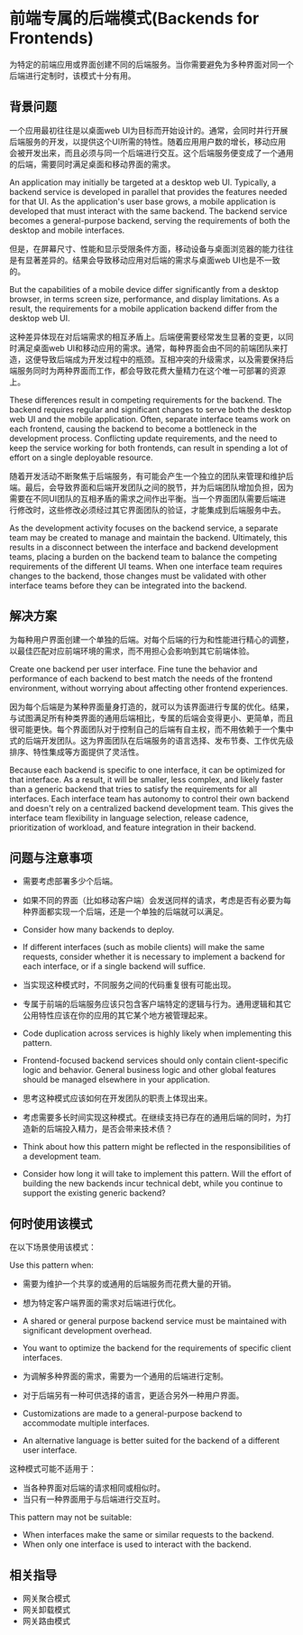 # 前端专属的后端模式(Backends for Frontends)

为特定的前端应用或界面创建不同的后端服务。当你需要避免为多种界面对同一个后端进行定制时，该模式十分有用。

## 背景问题

一个应用最初往往是以桌面web UI为目标而开始设计的。通常，会同时并行开展后端服务的开发，以提供这个UI所需的特性。随着应用用户数的增长，移动应用会被开发出来，而且必须与同一个后端进行交互。这个后端服务便变成了一个通用的后端，需要同时满足桌面和移动界面的需求。

An application may initially be targeted at a desktop web UI. Typically, a backend service is developed in parallel
that provides the features needed for that UI. As the application's user base grows, a mobile application is
developed that must interact with the same backend. The backend service becomes a general-purpose backend,
serving the requirements of both the desktop and mobile interfaces.

但是，在屏幕尺寸、性能和显示受限条件方面，移动设备与桌面浏览器的能力往往是有显著差异的。结果会导致移动应用对后端的需求与桌面web UI也是不一致的。

But the capabilities of a mobile device differ significantly from a desktop browser, in terms screen size,
performance, and display limitations. As a result, the requirements for a mobile application backend differ from the
desktop web UI.

这种差异体现在对后端需求的相互矛盾上。后端便需要经常发生显著的变更，以同时满足桌面web UI和移动应用的需求。通常，每种界面会由不同的前端团队来打造，这便导致后端成为开发过程中的瓶颈。互相冲突的升级需求，以及需要保持后端服务同时为两种界面而工作，都会导致花费大量精力在这个唯一可部署的资源上。

These differences result in competing requirements for the backend. The backend requires regular and significant
changes to serve both the desktop web UI and the mobile application. Often, separate interface teams work on
each frontend, causing the backend to become a bottleneck in the development process. Conflicting update
requirements, and the need to keep the service working for both frontends, can result in spending a lot of effort on
a single deployable resource.

随着开发活动不断聚焦于后端服务，有可能会产生一个独立的团队来管理和维护后端。最后，会导致界面和后端开发团队之间的脱节，并为后端团队增加负担，因为需要在不同UI团队的互相矛盾的需求之间作出平衡。当一个界面团队需要后端进行修改时，这些修改必须经过其它界面团队的验证，才能集成到后端服务中去。

As the development activity focuses on the backend service, a separate team may be created to manage and
maintain the backend. Ultimately, this results in a disconnect between the interface and backend development
teams, placing a burden on the backend team to balance the competing requirements of the different UI teams.
When one interface team requires changes to the backend, those changes must be validated with other interface
teams before they can be integrated into the backend.

## 解决方案

为每种用户界面创建一个单独的后端。对每个后端的行为和性能进行精心的调整，以最佳匹配对应前端环境的需求，而不用担心会影响到其它前端体验。

Create one backend per user interface. Fine tune the behavior and performance of each backend to best match the
needs of the frontend environment, without worrying about affecting other frontend experiences.

因为每个后端是为某种界面量身打造的，就可以为该界面进行专属的优化。结果，与试图满足所有种类界面的通用后端相比，专属的后端会变得更小、更简单，而且很可能更快。每个界面团队对于控制自己的后端有自主权，而不用依赖于一个集中式的后端开发团队。这为界面团队在后端服务的语言选择、发布节奏、工作优先级排序、特性集成等方面提供了灵活性。

Because each backend is specific to one interface, it can be optimized for that interface. As a result, it will be
smaller, less complex, and likely faster than a generic backend that tries to satisfy the requirements for all
interfaces. Each interface team has autonomy to control their own backend and doesn't rely on a centralized
backend development team. This gives the interface team flexibility in language selection, release cadence,
prioritization of workload, and feature integration in their backend.

## 问题与注意事项

* 需要考虑部署多少个后端。
* 如果不同的界面（比如移动客户端）会发送同样的请求，考虑是否有必要为每种界面都实现一个后端，还是一个单独的后端就可以满足。

* Consider how many backends to deploy.
* If different interfaces (such as mobile clients) will make the same requests, consider whether it is necessary to
implement a backend for each interface, or if a single backend will suffice.

* 当实现这种模式时，不同服务之间的代码重复很有可能出现。
* 专属于前端的后端服务应该只包含客户端特定的逻辑与行为。通用逻辑和其它公用特性应该在你的应用的其它某个地方被管理起来。

* Code duplication across services is highly likely when implementing this pattern.
* Frontend-focused backend services should only contain client-specific logic and behavior. General business
logic and other global features should be managed elsewhere in your application.

* 思考这种模式应该如何在开发团队的职责上体现出来。
* 考虑需要多长时间实现这种模式。在继续支持已存在的通用后端的同时，为打造新的后端投入精力，是否会带来技术债？

* Think about how this pattern might be reflected in the responsibilities of a development team.
* Consider how long it will take to implement this pattern. Will the effort of building the new backends incur
technical debt, while you continue to support the existing generic backend?

## 何时使用该模式

在以下场景使用该模式：

Use this pattern when:

* 需要为维护一个共享的或通用的后端服务而花费大量的开销。
* 想为特定客户端界面的需求对后端进行优化。

* A shared or general purpose backend service must be maintained with significant development overhead.
* You want to optimize the backend for the requirements of specific client interfaces.

* 为调解多种界面的需求，需要为一个通用的后端进行定制。
* 对于后端另有一种可供选择的语言，更适合另外一种用户界面。

* Customizations are made to a general-purpose backend to accommodate multiple interfaces.
* An alternative language is better suited for the backend of a different user interface.

这种模式可能不适用于：

* 当各种界面对后端的请求相同或相似时。
* 当只有一种界面用于与后端进行交互时。

This pattern may not be suitable:
* When interfaces make the same or similar requests to the backend.
* When only one interface is used to interact with the backend.

## 相关指导

* 网关聚合模式
* 网关卸载模式
* 网关路由模式